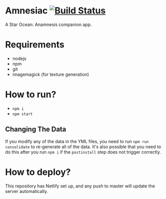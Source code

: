 
# Amnesiac [![Build Status](https://travis-ci.org/seiyria/anamnesiac.svg?branch=master)](https://travis-ci.org/seiyria/anamnesiac)

A Star Ocean: Anamnesis companion app.

# Requirements

* nodejs
* npm
* git
* imagemagick (for texture generation)

# How to run?

* `npm i`
* `npm start`

## Changing The Data

If you modify any of the data in the YML files, you need to run `npm run consolidate` to re-generate all of the data. It's also possible that you need to do this after you run `npm i` if the `postinstall` step does not trigger correctly.

# How to deploy?

This repository has Netlify set up, and any push to master will update the server automatically.